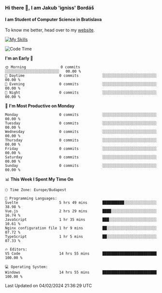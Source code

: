 ### Hi there 👋, I am Jakub 'igniss' Bordáš

#### I am Student of Computer Science in Bratislava
To know me better, head over to my [website](https://bordas.sk).

[![My Skills](https://skillicons.dev/icons?i=js,html,css,figma,svelte,java,kotlin,python,postgresql,typescript,nest,nodejs)](https://bordas.sk)


<!--START_SECTION:waka-->
![Code Time](http://img.shields.io/badge/Code%20Time-1%2C391%20hrs%2024%20mins-blue)

**I'm an Early 🐤** 

```text
🌞 Morning                0 commits           ░░░░░░░░░░░░░░░░░░░░░░░░░   00.00 % 
🌆 Daytime                0 commits           ░░░░░░░░░░░░░░░░░░░░░░░░░   00.00 % 
🌃 Evening                0 commits           ░░░░░░░░░░░░░░░░░░░░░░░░░   00.00 % 
🌙 Night                  0 commits           ░░░░░░░░░░░░░░░░░░░░░░░░░   00.00 % 
```
📅 **I'm Most Productive on Monday** 

```text
Monday                   0 commits           ░░░░░░░░░░░░░░░░░░░░░░░░░   00.00 % 
Tuesday                  0 commits           ░░░░░░░░░░░░░░░░░░░░░░░░░   00.00 % 
Wednesday                0 commits           ░░░░░░░░░░░░░░░░░░░░░░░░░   00.00 % 
Thursday                 0 commits           ░░░░░░░░░░░░░░░░░░░░░░░░░   00.00 % 
Friday                   0 commits           ░░░░░░░░░░░░░░░░░░░░░░░░░   00.00 % 
Saturday                 0 commits           ░░░░░░░░░░░░░░░░░░░░░░░░░   00.00 % 
Sunday                   0 commits           ░░░░░░░░░░░░░░░░░░░░░░░░░   00.00 % 
```


📊 **This Week I Spent My Time On** 

```text
🕑︎ Time Zone: Europe/Budapest

💬 Programming Languages: 
Svelte                   5 hrs 49 mins       ██████████░░░░░░░░░░░░░░░   38.98 % 
Vue.js                   2 hrs 29 mins       ████░░░░░░░░░░░░░░░░░░░░░   16.74 % 
JavaScript               1 hr 35 mins        ███░░░░░░░░░░░░░░░░░░░░░░   10.61 % 
Nginx configuration file 1 hr 9 mins         ██░░░░░░░░░░░░░░░░░░░░░░░   07.72 % 
TypeScript               1 hr 5 mins         ██░░░░░░░░░░░░░░░░░░░░░░░   07.33 % 

🔥 Editors: 
VS Code                  14 hrs 55 mins      █████████████████████████   100.00 % 

💻 Operating System: 
Windows                  14 hrs 55 mins      █████████████████████████   100.00 % 
```


 Last Updated on 04/02/2024 21:36:29 UTC
<!--END_SECTION:waka-->
